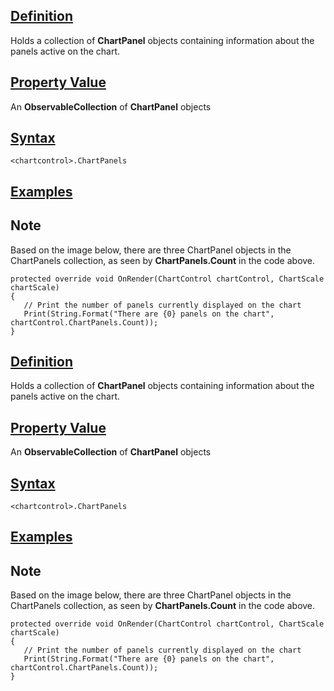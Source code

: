 ## [Definition](https://developer.ninjatrader.com/docs/desktop/chartpanels\#definition)

Holds a collection of **ChartPanel** objects containing information about the panels active on the chart.

## [Property Value](https://developer.ninjatrader.com/docs/desktop/chartpanels\#property-value)

An **ObservableCollection** of **ChartPanel** objects

## [Syntax](https://developer.ninjatrader.com/docs/desktop/chartpanels\#syntax)

`<chartcontrol>.ChartPanels`

## [Examples](https://developer.ninjatrader.com/docs/desktop/chartpanels\#examples)

## Note

Based on the image below, there are three ChartPanel objects in the ChartPanels collection, as seen by **ChartPanels.Count** in the code above.

```jsx-150469391 csharp
protected override void OnRender(ChartControl chartControl, ChartScale chartScale)
{
   // Print the number of panels currently displayed on the chart
   Print(String.Format("There are {0} panels on the chart", chartControl.ChartPanels.Count));
}

```

## [Definition](https://developer.ninjatrader.com/docs/desktop/chartpanels\#definition)

Holds a collection of **ChartPanel** objects containing information about the panels active on the chart.

## [Property Value](https://developer.ninjatrader.com/docs/desktop/chartpanels\#property-value)

An **ObservableCollection** of **ChartPanel** objects

## [Syntax](https://developer.ninjatrader.com/docs/desktop/chartpanels\#syntax)

`<chartcontrol>.ChartPanels`

## [Examples](https://developer.ninjatrader.com/docs/desktop/chartpanels\#examples)

## Note

Based on the image below, there are three ChartPanel objects in the ChartPanels collection, as seen by **ChartPanels.Count** in the code above.

```jsx-150469391 csharp
protected override void OnRender(ChartControl chartControl, ChartScale chartScale)
{
   // Print the number of panels currently displayed on the chart
   Print(String.Format("There are {0} panels on the chart", chartControl.ChartPanels.Count));
}

```
